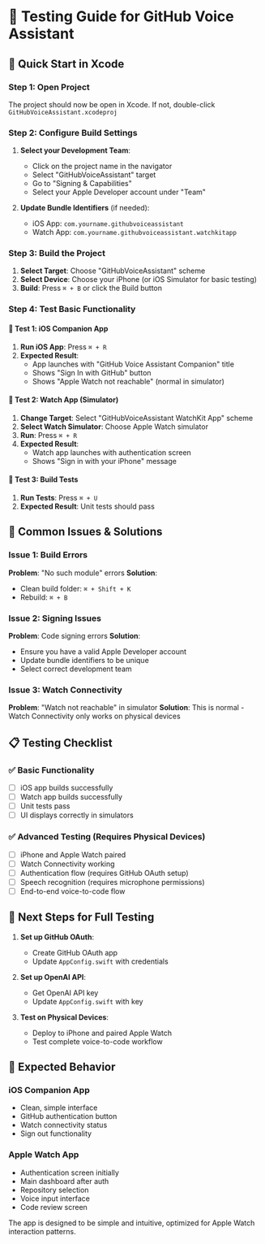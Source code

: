 # 🧪 Testing Guide for GitHub Voice Assistant

## 📱 Quick Start in Xcode

### Step 1: Open Project
The project should now be open in Xcode. If not, double-click `GitHubVoiceAssistant.xcodeproj`

### Step 2: Configure Build Settings
1. **Select your Development Team**:
   - Click on the project name in the navigator
   - Select "GitHubVoiceAssistant" target
   - Go to "Signing & Capabilities"
   - Select your Apple Developer account under "Team"

2. **Update Bundle Identifiers** (if needed):
   - iOS App: `com.yourname.githubvoiceassistant`
   - Watch App: `com.yourname.githubvoiceassistant.watchkitapp`

### Step 3: Build the Project
1. **Select Target**: Choose "GitHubVoiceAssistant" scheme
2. **Select Device**: Choose your iPhone (or iOS Simulator for basic testing)
3. **Build**: Press `⌘ + B` or click the Build button

### Step 4: Test Basic Functionality

#### 🎯 Test 1: iOS Companion App
1. **Run iOS App**: Press `⌘ + R`
2. **Expected Result**: 
   - App launches with "GitHub Voice Assistant Companion" title
   - Shows "Sign In with GitHub" button
   - Shows "Apple Watch not reachable" (normal in simulator)

#### 🎯 Test 2: Watch App (Simulator)
1. **Change Target**: Select "GitHubVoiceAssistant WatchKit App" scheme
2. **Select Watch Simulator**: Choose Apple Watch simulator
3. **Run**: Press `⌘ + R`
4. **Expected Result**:
   - Watch app launches with authentication screen
   - Shows "Sign in with your iPhone" message

#### 🎯 Test 3: Build Tests
1. **Run Tests**: Press `⌘ + U`
2. **Expected Result**: Unit tests should pass

## 🔧 Common Issues & Solutions

### Issue 1: Build Errors
**Problem**: "No such module" errors
**Solution**: 
- Clean build folder: `⌘ + Shift + K`
- Rebuild: `⌘ + B`

### Issue 2: Signing Issues
**Problem**: Code signing errors
**Solution**:
- Ensure you have a valid Apple Developer account
- Update bundle identifiers to be unique
- Select correct development team

### Issue 3: Watch Connectivity
**Problem**: "Watch not reachable" in simulator
**Solution**: This is normal - Watch Connectivity only works on physical devices

## 📋 Testing Checklist

### ✅ Basic Functionality
- [ ] iOS app builds successfully
- [ ] Watch app builds successfully  
- [ ] Unit tests pass
- [ ] UI displays correctly in simulators

### ✅ Advanced Testing (Requires Physical Devices)
- [ ] iPhone and Apple Watch paired
- [ ] Watch Connectivity working
- [ ] Authentication flow (requires GitHub OAuth setup)
- [ ] Speech recognition (requires microphone permissions)
- [ ] End-to-end voice-to-code flow

## 🚀 Next Steps for Full Testing

1. **Set up GitHub OAuth**:
   - Create GitHub OAuth app
   - Update `AppConfig.swift` with credentials

2. **Set up OpenAI API**:
   - Get OpenAI API key
   - Update `AppConfig.swift` with key

3. **Test on Physical Devices**:
   - Deploy to iPhone and paired Apple Watch
   - Test complete voice-to-code workflow

## 🎯 Expected Behavior

### iOS Companion App
- Clean, simple interface
- GitHub authentication button
- Watch connectivity status
- Sign out functionality

### Apple Watch App
- Authentication screen initially
- Main dashboard after auth
- Repository selection
- Voice input interface
- Code review screen

The app is designed to be simple and intuitive, optimized for Apple Watch interaction patterns.